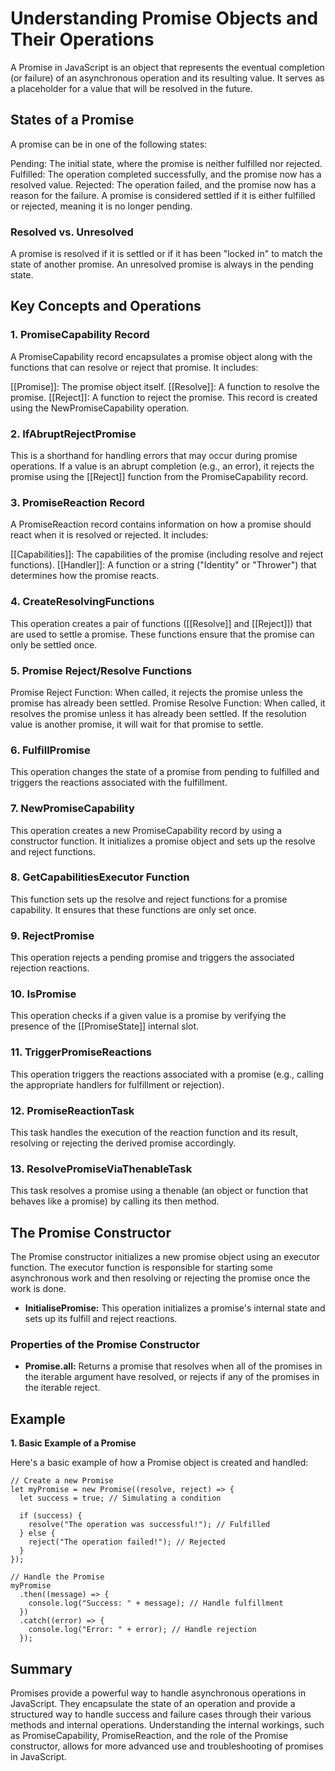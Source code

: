 # Understanding Promise Objects and Their Operations

A Promise in JavaScript is an object that represents the eventual completion (or failure) of an asynchronous operation and its resulting value. It serves as a placeholder for a value that will be resolved in the future.

## States of a Promise

A promise can be in one of the following states:

Pending: The initial state, where the promise is neither fulfilled nor rejected.
Fulfilled: The operation completed successfully, and the promise now has a resolved value.
Rejected: The operation failed, and the promise now has a reason for the failure.
A promise is considered settled if it is either fulfilled or rejected, meaning it is no longer pending.

### Resolved vs. Unresolved

A promise is resolved if it is settled or if it has been "locked in" to match the state of another promise.
An unresolved promise is always in the pending state.

## Key Concepts and Operations

### 1. PromiseCapability Record

A PromiseCapability record encapsulates a promise object along with the functions that can resolve or reject that promise. It includes:

[[Promise]]: The promise object itself.
[[Resolve]]: A function to resolve the promise.
[[Reject]]: A function to reject the promise.
This record is created using the NewPromiseCapability operation.

### 2. IfAbruptRejectPromise

This is a shorthand for handling errors that may occur during promise operations. If a value is an abrupt completion (e.g., an error), it rejects the promise using the [[Reject]] function from the PromiseCapability record.

### 3. PromiseReaction Record

A PromiseReaction record contains information on how a promise should react when it is resolved or rejected. It includes:

[[Capabilities]]: The capabilities of the promise (including resolve and reject functions).
[[Handler]]: A function or a string ("Identity" or "Thrower") that determines how the promise reacts.

### 4. CreateResolvingFunctions

This operation creates a pair of functions ([[Resolve]] and [[Reject]]) that are used to settle a promise. These functions ensure that the promise can only be settled once.

### 5. Promise Reject/Resolve Functions

Promise Reject Function: When called, it rejects the promise unless the promise has already been settled.
Promise Resolve Function: When called, it resolves the promise unless it has already been settled. If the resolution value is another promise, it will wait for that promise to settle.

### 6. FulfillPromise

This operation changes the state of a promise from pending to fulfilled and triggers the reactions associated with the fulfillment.

### 7. NewPromiseCapability

This operation creates a new PromiseCapability record by using a constructor function. It initializes a promise object and sets up the resolve and reject functions.

### 8. GetCapabilitiesExecutor Function

This function sets up the resolve and reject functions for a promise capability. It ensures that these functions are only set once.

### 9. RejectPromise

This operation rejects a pending promise and triggers the associated rejection reactions.

### 10. IsPromise

This operation checks if a given value is a promise by verifying the presence of the [[PromiseState]] internal slot.

### 11. TriggerPromiseReactions

This operation triggers the reactions associated with a promise (e.g., calling the appropriate handlers for fulfillment or rejection).

### 12. PromiseReactionTask

This task handles the execution of the reaction function and its result, resolving or rejecting the derived promise accordingly.

### 13. ResolvePromiseViaThenableTask

This task resolves a promise using a thenable (an object or function that behaves like a promise) by calling its then method.

## The Promise Constructor

The Promise constructor initializes a new promise object using an executor function. The executor function is responsible for starting some asynchronous work and then resolving or rejecting the promise once the work is done.

- **InitialisePromise:** This operation initializes a promise's internal state and sets up its fulfill and reject reactions.

### Properties of the Promise Constructor

- **Promise.all:** Returns a promise that resolves when all of the promises in the iterable argument have resolved, or rejects if any of the promises in the iterable reject.

## Example

**1. Basic Example of a Promise**

Here's a basic example of how a Promise object is created and handled:

```JS
// Create a new Promise
let myPromise = new Promise((resolve, reject) => {
  let success = true; // Simulating a condition

  if (success) {
    resolve("The operation was successful!"); // Fulfilled
  } else {
    reject("The operation failed!"); // Rejected
  }
});

// Handle the Promise
myPromise
  .then((message) => {
    console.log("Success: " + message); // Handle fulfillment
  })
  .catch((error) => {
    console.log("Error: " + error); // Handle rejection
  });

```

## Summary

Promises provide a powerful way to handle asynchronous operations in JavaScript. They encapsulate the state of an operation and provide a structured way to handle success and failure cases through their various methods and internal operations. Understanding the internal workings, such as PromiseCapability, PromiseReaction, and the role of the Promise constructor, allows for more advanced use and troubleshooting of promises in JavaScript.
